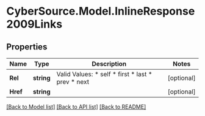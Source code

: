 # CyberSource.Model.InlineResponse2009Links
## Properties

Name | Type | Description | Notes
------------ | ------------- | ------------- | -------------
**Rel** | **string** | Valid Values:   * self   * first   * last   * prev   * next  | [optional] 
**Href** | **string** |  | [optional] 

[[Back to Model list]](../README.md#documentation-for-models) [[Back to API list]](../README.md#documentation-for-api-endpoints) [[Back to README]](../README.md)

